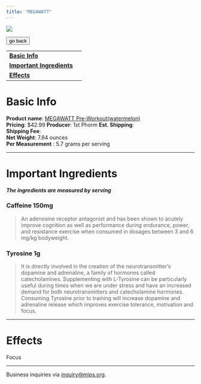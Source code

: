 ```yaml
---
title: "MEGAWATT"
---
```


![](/images/megawatt.jpg)

<form>
 <input type="button" value="go back" onclick="history.back()">
</form>

|  |  |
| ----- | -------- |
| [**Basic Info**](#basic-info)    |
| [**Important Ingredients**](#important-ingredients)  |
| [**Effects**](#effects)  |


Basic Info
=============
**Product name**: [MEGAWATT Pre-Workout(watermelon)](https://1stphorm.com/products/megawatt?variant=33375756681302&a_aid=f7076c74&utm_source=google&utm_medium=surfaces&utm_content=Megawatt%20by%201st%20Phorm_1603&a_aid=f7076c74&utm_source=GooglePLA&utm_campaign=quattro&utm_medium=cpc&utm_content=11304424524_110085376799_%7Bproductid%7D&gclid=Cj0KCQjw3f6HBhDHARIsAD_i3D_LG92xbjf2sK_QymlEcLkGy1uU6Kft6QcoM3YlWeyuLYblSt7ufvIaAuxkEALw_wcB) \
**Pricing**: $42.99
**Producer**: 1st Phorm
**Est. Shipping**: \
**Shipping Fee**: \
**Net Weight**: 7.84 ounces \
**Per Measurement** : 5.7 grams per serving

---

Important Ingredients
=============
***The ingredients are measured by serving***

### **Caffeine 150mg**
> An adenosine receptor antagonist and has been shown to acutely improve cognition as well as performance during endurance, power, and resistance exercise when consumed in dosages between 3 and 6 mg/kg bodyweight.

### **Tyrosine 1g**
> It is directly involved in the creation of the neurotransmitter’s dopamine and adrenaline, a family of hormones called catecholamines. Supplementing with L-Tyrosine can be particularly useful during times when we are under stress and have an increased demand for both neurotransmitters and catecholamine hormones. Consuming Tyrosine prior to training will increase dopamine and adrenaline release which improves exercise tolerance, motivation and focus.


---
Effects
=============
Focus

---
Business inquiries via inquiry@mips.org.
